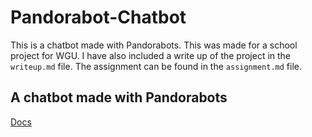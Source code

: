 # Pandorabot-Chatbot

This is a chatbot made with Pandorabots. This was made for a school project for WGU. I have also included a write up of the project in the `writeup.md` file. The assignment can be found in the `assignment.md` file.

## A chatbot made with Pandorabots

[Docs](https://pandorabots.com/docs/)
